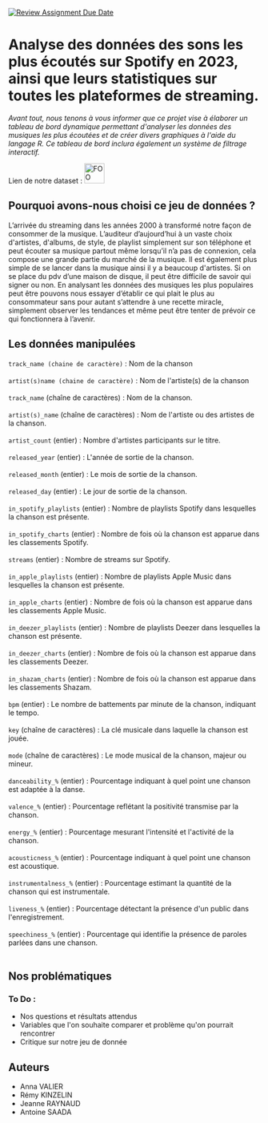 [![Review Assignment Due Date](https://classroom.github.com/assets/deadline-readme-button-24ddc0f5d75046c5622901739e7c5dd533143b0c8e959d652212380cedb1ea36.svg)](https://classroom.github.com/a/Fj4cXJY4)

# Analyse des données des sons les plus écoutés sur Spotify en 2023, ainsi que leurs statistiques sur toutes les plateformes de streaming.

*Avant tout, nous tenons à vous informer que ce projet vise à élaborer un tableau de bord dynamique permettant d'analyser les données des musiques les plus écoutées et de créer divers graphiques à l'aide du langage R. Ce tableau de bord inclura également un système de filtrage interactif.*


Lien de notre dataset : 
<a href="https://www.kaggle.com/datasets/nelgiriyewithana/top-spotify-songs-2023" style="display: inline-block; ">
  <img src="https://cdn.icon-icons.com/icons2/3685/PNG/512/spotify_logo_icon_229290.png" alt="FOO" style="width: 40px; height: 40px; ">
</a>



## Pourquoi avons-nous choisi ce jeu de données ?

L’arrivée du streaming dans les années 2000 à transformé notre façon de consommer de la musique. L’auditeur d’aujourd’hui à un vaste choix d'artistes, d'albums, de style, de playlist simplement sur son téléphone et peut écouter sa musique partout même lorsqu’il n’a pas de connexion, cela compose une grande partie du marché de la musique. Il est également plus simple de se lancer dans la musique ainsi il y a beaucoup d'artistes. Si on se place du pdv d’une maison de disque, il peut être difficile de savoir qui signer ou non. En analysant les données des musiques les plus populaires peut être pouvons nous essayer d’établir ce qui plait le plus au consommateur sans pour autant s’attendre à une recette miracle, simplement observer les tendances et même peut être tenter de prévoir ce qui fonctionnera à l’avenir.

## Les données manipulées

```track_name (chaine de caractère)``` : Nom de la chanson <br><br>
```artist(s)name (chaine de caractère)``` : Nom de l'artiste(s) de la chanson <br><br>
```track_name``` (chaîne de caractères) : Nom de la chanson.<br><br>
```artist(s)_name``` (chaîne de caractères) : Nom de l'artiste ou des artistes de la chanson.<br><br>
```artist_count``` (entier) : Nombre d'artistes participants sur le titre.<br><br>
```released_year``` (entier) : L'année de sortie de la chanson.<br><br>
```released_month``` (entier) : Le mois de sortie de la chanson.<br><br>
```released_day``` (entier) : Le jour de sortie de la chanson.<br><br>
```in_spotify_playlists``` (entier) : Nombre de playlists Spotify dans lesquelles la chanson est présente.<br><br>
```in_spotify_charts``` (entier) : Nombre de fois où la chanson est apparue dans les classements Spotify.<br><br>
```streams``` (entier) : Nombre de streams sur Spotify.<br><br>
```in_apple_playlists``` (entier) : Nombre de playlists Apple Music dans lesquelles la chanson est présente.<br><br>
```in_apple_charts``` (entier) : Nombre de fois où la chanson est apparue dans les classements Apple Music.<br><br>
```in_deezer_playlists``` (entier) : Nombre de playlists Deezer dans lesquelles la chanson est présente.<br><br>
```in_deezer_charts``` (entier) : Nombre de fois où la chanson est apparue dans les classements Deezer.<br><br>
```in_shazam_charts``` (entier) : Nombre de fois où la chanson est apparue dans les classements Shazam.<br><br>
```bpm``` (entier) : Le nombre de battements par minute de la chanson, indiquant le tempo.<br><br>
```key``` (chaîne de caractères) : La clé musicale dans laquelle la chanson est jouée.<br><br>
```mode``` (chaîne de caractères) : Le mode musical de la chanson, majeur ou mineur.<br><br>
```danceability_%``` (entier) : Pourcentage indiquant à quel point une chanson est adaptée à la danse.<br><br>
```valence_%``` (entier) : Pourcentage reflétant la positivité transmise par la chanson.<br><br>
```energy_%``` (entier) : Pourcentage mesurant l'intensité et l'activité de la chanson.<br><br>
```acousticness_%``` (entier) : Pourcentage indiquant à quel point une chanson est acoustique.<br><br>
```instrumentalness_%``` (entier) : Pourcentage estimant la quantité de la chanson qui est instrumentale.<br><br>
```liveness_%``` (entier) : Pourcentage détectant la présence d'un public dans l'enregistrement.<br><br>
```speechiness_%``` (entier) : Pourcentage qui identifie la présence de paroles parlées dans une chanson.<br><br>





## Nos problématiques
### To Do :
- Nos questions et résultats attendus
- Variables que l'on souhaite comparer et problème qu'on pourrait rencontrer 
- Critique sur notre jeu de donnée

## Auteurs

* Anna VALIER
* Rémy KINZELIN
* Jeanne RAYNAUD
* Antoine SAADA

